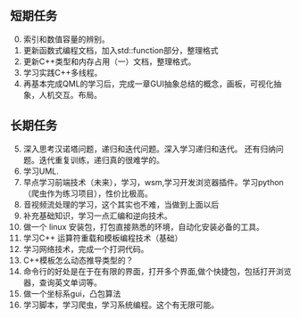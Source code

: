 ## 短期任务

0. 索引和数值容量的辨别。
1. 更新函数式编程文档，加入std::function部分，整理格式
2. 更新C++类型和内存占用（一）文档，整理格式。
4. 学习实践C++多线程。
5. 再基本完成QML的学习后，完成一章GUI抽象总结的概念，画板，可视化抽象，人机交互。布局。

## 长期任务

5. 深入思考汉诺塔问题，递归和迭代问题。深入学习递归和迭代。 还有归纳问题。迭代重复训练，递归真的很难学的。
6. 学习UML.
7. 早点学习前端技术（未来），学习，wsm,学习开发浏览器插件。学习python（爬虫作为练习项目），性价比极高。
8. 音视频流处理的学习，这个其实也不难，当做到上面以后
9. 补充基础知识，学习一点汇编和逆向技术。
10. 做一个 linux 安装包，打包直接熟悉的环境，自动化安装必备的工具。
11. 学习C++ 运算符重载和模板编程技术（基础）
12. 学习网络技术，完成一个打洞代码。
13. C++模板怎么动态推导类型的？
14. 命令行的好处是在于在有限的界面，打开多个界面,做个快捷包，包括打开浏览器，查询英文单词等。
15. 做一个坐标系gui，凸包算法
16. 学习脚本，学习爬虫，学习系统编程。这个有无限可能。